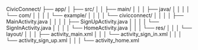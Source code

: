 CivicConnect/
├── app/
│   ├── src/
│   │   ├── main/
│   │   │   ├── java/
│   │   │   │   └── com/
│   │   │   │       └── example/
│   │   │   │           └── civicconnect/
│   │   │   │               ├── MainActivity.java
│   │   │   │               ├── SignUpActivity.java
│   │   │   │               └── SignInActivity.java 
│   │   │   │               └── HomeActivity.java
│   │   │   └── res/
│   │   │       └── layout/
│   │   │           ├── activity_main.xml
│   │   │           └── activity_sign_in.xml 
│   │   │           └── activity_sign_up.xml
│   │   │           └── activity_home.xml
